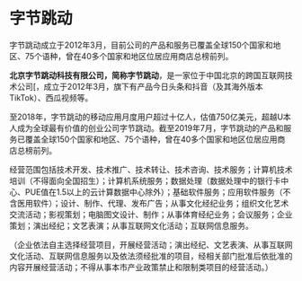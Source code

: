 # 字节跳动

字节跳动成立于2012年3月，目前公司的产品和服务已覆盖全球150个国家和地区、75个语种，曾在40多个国家和地区位居应用商店总榜前列。

**北京字节跳动科技有限公司，**简称**字节跳动**，是一家位于中国北京的跨国互联网技术公司[，成立于2012年3月，旗下有产品今日头条和抖音（及其海外版本TikTok）、西瓜视频等。

至2018年，字节跳动的移动应用月度用户超过十亿人，估值750亿美元，超越U本人成为全球最有价值的创业公司字节跳动。截至2019年7月，字节跳动的产品和服务已覆盖全球150个国家和地区、75个语种，曾在40多个国家和地区位居应用商店总榜前列。

经营范围包括技术开发、技术推广、技术转让、技术咨询、技术服务；计算机技术培训（不得面向全国招生）；计算机系统服务；数据处理（数据处理中的银行卡中心、PUE值在1.5以上的云计算数据中心除外）；基础软件服务；应用软件服务（不含医用软件）；设计、制作、代理、发布广告；从事文化经纪业务；组织文化艺术交流活动；影视策划；电脑图文设计、制作；从事体育经纪业务；会议服务；企业策划；演出经纪；文艺表演；从事互联网文化活动；互联网信息服务。

（企业依法自主选择经营项目，开展经营活动；演出经纪、文艺表演、从事互联网文化活动、互联网信息服务以及依法须经批准的项目，经相关部门批准后依批准的内容开展经营活动；不得从事本市产业政策禁止和限制类项目的经营活动。）
